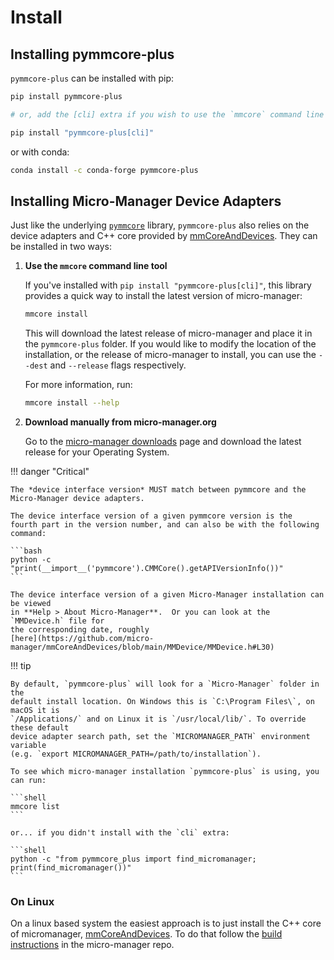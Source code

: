 # Install

## Installing pymmcore-plus

`pymmcore-plus` can be installed with pip:

```bash
pip install pymmcore-plus

# or, add the [cli] extra if you wish to use the `mmcore` command line tool:

pip install "pymmcore-plus[cli]"
```

or with conda:

```bash
conda install -c conda-forge pymmcore-plus
```

## Installing Micro-Manager Device Adapters

Just like the underlying [`pymmcore`](https://github.com/micro-manager/pymmcore) library,
`pymmcore-plus` also relies on the device adapters and C++ core provided by
[mmCoreAndDevices](https://github.com/micro-manager/mmCoreAndDevices#mmcoreanddevices).
They can be installed in two ways:

1. **Use the `mmcore` command line tool**

    If you've installed with `pip install "pymmcore-plus[cli]"`, this library provides
    a quick way to install the latest version of micro-manager:

    ```bash
    mmcore install
    ```

    This will download the latest release of micro-manager and place it in the
    `pymmcore-plus` folder. If you would like to modify the location of the
    installation, or the release of micro-manager to install, you can use the
    `--dest` and `--release` flags respectively.

    For more information, run:

    ```bash
    mmcore install --help
    ```

2. **Download manually from micro-manager.org**

    Go to the [micro-manager
    downloads](https://micro-manager.org/Micro-Manager_Nightly_Builds) page and
    download the latest release for your Operating System.

!!! danger "Critical"

    The *device interface version* MUST match between pymmcore and the
    Micro-Manager device adapters.

    The device interface version of a given pymmcore version is the
    fourth part in the version number, and can also be with the following
    command:

    ```bash
    python -c "print(__import__('pymmcore').CMMCore().getAPIVersionInfo())"
    ```

    The device interface version of a given Micro-Manager installation can be viewed
    in **Help > About Micro-Manager**.  Or you can look at the `MMDevice.h` file for
    the corresponding date, roughly
    [here](https://github.com/micro-manager/mmCoreAndDevices/blob/main/MMDevice/MMDevice.h#L30)

!!! tip

    By default, `pymmcore-plus` will look for a `Micro-Manager` folder in the
    default install location. On Windows this is `C:\Program Files\`, on macOS it is
    `/Applications/` and on Linux it is `/usr/local/lib/`. To override these default
    device adapter search path, set the `MICROMANAGER_PATH` environment variable
    (e.g. `export MICROMANAGER_PATH=/path/to/installation`).

    To see which micro-manager installation `pymmcore-plus` is using, you
    can run:

    ```shell
    mmcore list
    ```

    or... if you didn't install with the `cli` extra:

    ```shell
    python -c "from pymmcore_plus import find_micromanager; print(find_micromanager())"
    ```

### On Linux

On a linux based system the easiest approach is to just install the C++ core of
micromanager,
[mmCoreAndDevices](https://github.com/micro-manager/mmCoreAndDevices#mmcoreanddevices).
To do that follow the [build
instructions](https://github.com/micro-manager/micro-manager/blob/main/doc/how-to-build.md#building-on-unix)
in the micro-manager repo.
